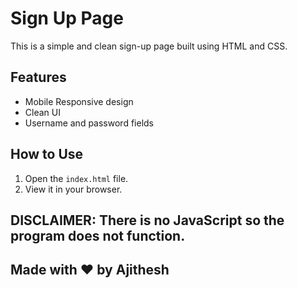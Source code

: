 # Sign Up Page

This is a simple and clean sign-up page built using HTML and CSS.

## Features

- Mobile Responsive design
- Clean UI
- Username and password fields

## How to Use

1. Open the `index.html` file.
2. View it in your browser.

## DISCLAIMER: There is no JavaScript so the program does not function.

## Made with ❤️ by Ajithesh
